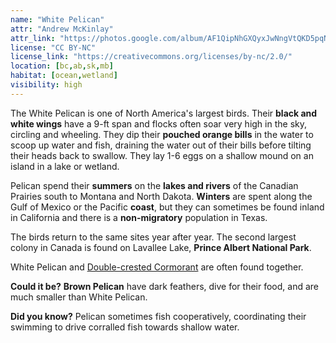 ```yaml
---
name: "White Pelican"
attr: "Andrew McKinlay"
attr_link: "https://photos.google.com/album/AF1QipNhGXQyxJwNngVtQKD5pqNfQPYSp4kzYQmyQMHQ/photo/AF1QipOvvSlOpZV3k6-qBwCWQZC_A4Of7RmSyyYxntYF"
license: "CC BY-NC"
license_link: "https://creativecommons.org/licenses/by-nc/2.0/"
location: [bc,ab,sk,mb]
habitat: [ocean,wetland]
visibility: high
---
```

The White Pelican is one of North America's largest birds. Their **black and white wings** have a 9-ft span and flocks often soar very high in the sky, circling and wheeling. They dip their **pouched orange bills** in the water to scoop up water and fish, draining the water out of their bills before tilting their heads back to swallow. They lay 1-6 eggs on a shallow mound on an island in a lake or wetland.

Pelican spend their **summers** on the **lakes and rivers** of the Canadian Prairies south to Montana and North Dakota. **Winters** are spent along the Gulf of Mexico or the Pacific **coast**, but they can sometimes be found inland in California and there is a **non-migratory** population in Texas.

The birds return to the same sites year after year. The second largest colony in Canada is found on Lavallee Lake, **Prince Albert National Park**.

White Pelican and [Double-crested Cormorant](/birds/doubcorm/) are often found together. 

**Could it be?** **Brown Pelican** have dark feathers, dive for their food, and are much smaller than White Pelican.

**Did you know?** Pelican sometimes fish cooperatively, coordinating their swimming to drive corralled fish towards shallow water.
